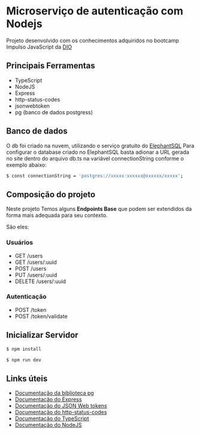 # Microserviço de autenticação com Nodejs

Projeto desenvolvido com os conhecimentos adquiridos no bootcamp Impulso JavaScript da [DIO](https://digitalinnovation.one/)

## Principais Ferramentas
* TypeScript
* NodeJS
* Express
* http-status-codes
* jsonwebtoken
* pg (banco de dados postgress)

## Banco de dados
O db foi criado na nuvem, utilizando o serviço gratuito do [ElephantSQL](https://customer.elephantsql.com/)
Para configurar o database criado no ElephantSQL basta adionar a URL gerada no site dentro do arquivo
db.ts na variável connectionString conforme o exemplo abaixo:

```bash
$ const connectionString = 'postgres://xxxxx:xxxxxx@xxxxxx/xxxxx';
```

## Composição do projeto

Neste projeto Temos alguns **Endpoints Base** que podem ser extendidos da forma mais adequada para seu contexto. 

São eles:

### Usuários

* GET /users
* GET /users/:uuid
* POST /users
* PUT /users/:uuid
* DELETE /users/:uuid

### Autenticação

* POST /token
* POST /token/validate

## Inicializar Servidor
```bash
$ npm install 
```

```bash
$ npm run dev 
```

## Links úteis

* [Documentação da biblioteca pg](https://node-postgres.com/api/pool)
* [Documentação do Express](http://expressjs.com/en/starter/installing.html) 
* [Documentação do JSON Web tokens](https://jwt.io/introduction) 
* [Documentação do http-status-codes](https://npm.io/package/http-status-codes) 
* [Documentação do TypeScript](https://www.typescriptlang.org/docs/handbook/typescript-in-5-minutes.html) 
* [Documentação do NodeJS](https://nodejs.org/api/) 
